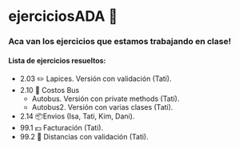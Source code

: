 # ejerciciosADA :notebook:

### Aca van los ejercicios que estamos trabajando en clase! 

#### Lista de ejercicios resueltos:

* 2.03 :pencil2: Lapices. Versión con validación (Tati).
* 2.10 :bus: Costos Bus 
  * Autobus. Versión con private methods (Tati).
  * Autobus2. Versión con varias clases (Tati).
* 2.14 📦Envios (Isa, Tati, Kim, Dani).
* 99.1 :dollar: Facturación (Tati).
* 99.2 :straight_ruler: Distancias con validación (Tati).
 
